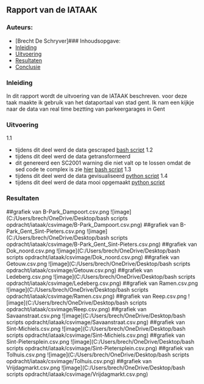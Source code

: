 ## Rapport van de IATAAK
### Auteurs:
 - [Brecht De Schryver]### Inhoudsopgave:
 - [Inleiding](#inleiding)
 - [Uitvoering](#uitvoering)
 - [Resultaten](#resultaten)
 - [Conclusie](#conclusie)
### Inleiding
In dit rapport wordt de uitvoering van de IATAAK beschreven. voor deze taak maakte ik gebruik van het dataportaal van stad gent. Ik nam een kijkje naar de data van real time beztting van parkeergarages in Gent
### Uitvoering
1.1
 - tijdens dit deel werd de data gescraped
[bash script](https://github.com/BrechtDeSchryver/iataak/blob/main/scripts/webscraper.sh)
1.2
 - tijdens dit deel werd de data getransformeerd
 - dit genereerd een SC2001 warning die niet valt op te lossen omdat de sed code te complex is zie [hier](https://www.shellcheck.net/wiki/SC2001)
[bash script](https://github.com/BrechtDeSchryver/iataak/blob/main/scripts/transform.sh)
1.3
 - tijdens dit deel werd de data gevisualiseerd
[python script](https://github.com/BrechtDeSchryver/iataak/blob/main/scripts/raport.py)
1.4
 - tijdens dit deel werd de data mooi opgemaakt
[python script](https://github.com/BrechtDeSchryver/iataak/blob/main/scripts/report.py)
### Resultaten
##grafiek van B-Park_Dampoort.csv.png
![image](C:/Users/brech/OneDrive/Desktop/bash scripts opdracht/iataak/csvimage/B-Park_Dampoort.csv.png)
##grafiek van B-Park_Gent_Sint-Pieters.csv.png
![image](C:/Users/brech/OneDrive/Desktop/bash scripts opdracht/iataak/csvimage/B-Park_Gent_Sint-Pieters.csv.png)
##grafiek van Dok_noord.csv.png
![image](C:/Users/brech/OneDrive/Desktop/bash scripts opdracht/iataak/csvimage/Dok_noord.csv.png)
##grafiek van Getouw.csv.png
![image](C:/Users/brech/OneDrive/Desktop/bash scripts opdracht/iataak/csvimage/Getouw.csv.png)
##grafiek van Ledeberg.csv.png
![image](C:/Users/brech/OneDrive/Desktop/bash scripts opdracht/iataak/csvimage/Ledeberg.csv.png)
##grafiek van Ramen.csv.png
![image](C:/Users/brech/OneDrive/Desktop/bash scripts opdracht/iataak/csvimage/Ramen.csv.png)
##grafiek van Reep.csv.png
![image](C:/Users/brech/OneDrive/Desktop/bash scripts opdracht/iataak/csvimage/Reep.csv.png)
##grafiek van Savaanstraat.csv.png
![image](C:/Users/brech/OneDrive/Desktop/bash scripts opdracht/iataak/csvimage/Savaanstraat.csv.png)
##grafiek van Sint-Michiels.csv.png
![image](C:/Users/brech/OneDrive/Desktop/bash scripts opdracht/iataak/csvimage/Sint-Michiels.csv.png)
##grafiek van Sint-Pietersplein.csv.png
![image](C:/Users/brech/OneDrive/Desktop/bash scripts opdracht/iataak/csvimage/Sint-Pietersplein.csv.png)
##grafiek van Tolhuis.csv.png
![image](C:/Users/brech/OneDrive/Desktop/bash scripts opdracht/iataak/csvimage/Tolhuis.csv.png)
##grafiek van Vrijdagmarkt.csv.png
![image](C:/Users/brech/OneDrive/Desktop/bash scripts opdracht/iataak/csvimage/Vrijdagmarkt.csv.png)
